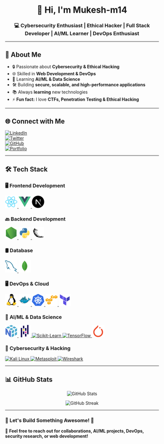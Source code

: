 <h1 align="center">👋 Hi, I'm Mukesh-m14</h1>
<h3 align="center">💻 Cybersecurity Enthusiast | Ethical Hacker | Full Stack Developer | AI/ML Learner | DevOps Enthusiast</h3>

---

## 🚀 About Me  
- 🔒 Passionate about **Cybersecurity & Ethical Hacking**  
- 🌐 Skilled in **Web Development & DevOps**  
- 🤖 Learning **AI/ML & Data Science**  
- 🛠️ Building **secure, scalable, and high-performance applications**  
- 📚 Always **learning** new technologies  
- ⚡ **Fun fact:** I love **CTFs, Penetration Testing & Ethical Hacking**  

---

## 🌐 Connect with Me  
[![LinkedIn](https://img.shields.io/badge/LinkedIn-%230077B5.svg?style=for-the-badge&logo=linkedin&logoColor=white)](https://linkedin.com/in/yourprofile)  
[![Twitter](https://img.shields.io/badge/Twitter-%231DA1F2.svg?style=for-the-badge&logo=twitter&logoColor=white)](https://twitter.com/yourprofile)  
[![GitHub](https://img.shields.io/badge/GitHub-%23181717.svg?style=for-the-badge&logo=github&logoColor=white)](https://github.com/yourgithub)  
[![Portfolio](https://img.shields.io/badge/Portfolio-%23000000.svg?style=for-the-badge&logo=firefox&logoColor=white)](https://yourportfolio.com)  

---

## 🛠️ Tech Stack  

### 🖥️ **Frontend Development**  
<p align="left">
  <a href="https://reactjs.org/" target="_blank"> <img src="https://raw.githubusercontent.com/devicons/devicon/master/icons/react/react-original.svg" alt="React" width="40" height="40"/> </a>  
  <a href="https://vuejs.org/" target="_blank"> <img src="https://raw.githubusercontent.com/devicons/devicon/master/icons/vuejs/vuejs-original.svg" alt="VueJS" width="40" height="40"/> </a>  
  <a href="https://nextjs.org/" target="_blank"> <img src="https://raw.githubusercontent.com/devicons/devicon/master/icons/nextjs/nextjs-original.svg" alt="NextJS" width="40" height="40"/> </a>  
</p>

### 🔙 **Backend Development**  
<p align="left">
  <a href="https://nodejs.org/" target="_blank"> <img src="https://raw.githubusercontent.com/devicons/devicon/master/icons/nodejs/nodejs-original.svg" alt="NodeJS" width="40" height="40"/> </a>  
  <a href="https://www.python.org/" target="_blank"> <img src="https://raw.githubusercontent.com/devicons/devicon/master/icons/python/python-original.svg" alt="Python" width="40" height="40"/> </a>  
  <a href="https://flask.palletsprojects.com/" target="_blank"> <img src="https://raw.githubusercontent.com/devicons/devicon/master/icons/flask/flask-original.svg" alt="Flask" width="40" height="40"/> </a>  
</p>

### 🛢️ **Database**  
<p align="left">
  <a href="https://www.mysql.com/" target="_blank"> <img src="https://raw.githubusercontent.com/devicons/devicon/master/icons/mysql/mysql-original.svg" alt="MySQL" width="40" height="40"/> </a>  
  <a href="https://www.mongodb.com/" target="_blank"> <img src="https://raw.githubusercontent.com/devicons/devicon/master/icons/mongodb/mongodb-original.svg" alt="MongoDB" width="40" height="40"/> </a>  
</p>

### 🖥️ **DevOps & Cloud**  
<p align="left">
  <a href="https://www.linux.org/" target="_blank"> <img src="https://raw.githubusercontent.com/devicons/devicon/master/icons/linux/linux-original.svg" alt="Linux" width="40" height="40"/> </a>  
  <a href="https://www.docker.com/" target="_blank"> <img src="https://raw.githubusercontent.com/devicons/devicon/master/icons/docker/docker-original.svg" alt="Docker" width="40" height="40"/> </a>  
  <a href="https://kubernetes.io/" target="_blank"> <img src="https://raw.githubusercontent.com/devicons/devicon/master/icons/kubernetes/kubernetes-plain.svg" alt="Kubernetes" width="40" height="40"/> </a>  
  <a href="https://aws.amazon.com/" target="_blank"> <img src="https://raw.githubusercontent.com/devicons/devicon/master/icons/amazonwebservices/amazonwebservices-original.svg" alt="AWS" width="40" height="40"/> </a>  
  <a href="https://www.terraform.io/" target="_blank"> <img src="https://raw.githubusercontent.com/devicons/devicon/master/icons/terraform/terraform-original.svg" alt="Terraform" width="40" height="40"/> </a>  
</p>

### 🤖 **AI/ML & Data Science**  
<p align="left">
  <a href="https://numpy.org/" target="_blank"> <img src="https://raw.githubusercontent.com/devicons/devicon/master/icons/numpy/numpy-original.svg" alt="NumPy" width="40" height="40"/> </a>  
  <a href="https://pandas.pydata.org/" target="_blank"> <img src="https://raw.githubusercontent.com/devicons/devicon/master/icons/pandas/pandas-original.svg" alt="Pandas" width="40" height="40"/> </a>  
  <a href="https://scikit-learn.org/" target="_blank"> <img src="https://upload.wikimedia.org/wikipedia/commons/0/05/Scikit_learn_logo_small.svg" alt="Scikit-Learn" width="40" height="40"/> </a>  
  <a href="https://www.tensorflow.org/" target="_blank"> <img src="https://www.vectorlogo.zone/logos/tensorflow/tensorflow-icon.svg" alt="TensorFlow" width="40" height="40"/> </a>  
  <a href="https://pytorch.org/" target="_blank"> <img src="https://raw.githubusercontent.com/devicons/devicon/master/icons/pytorch/pytorch-original.svg" alt="PyTorch" width="40" height="40"/> </a>  
</p>

### 🔐 **Cybersecurity & Hacking**  
<p align="left">
  <a href="https://www.kali.org/" target="_blank"> <img src="https://www.kali.org/tools/eyewitness/images/eyewitness-logo.svg" alt="Kali Linux" width="40" height="40"/> </a>  
  <a href="https://www.metasploit.com/" target="_blank"> <img src="https://www.offsec.com/assets/metasploit-framework-logo.png" alt="Metasploit" width="40" height="40"/> </a>  
  <a href="https://www.wireshark.org/" target="_blank"> <img src="https://upload.wikimedia.org/wikipedia/commons/6/6f/Wireshark_Icon.svg" alt="Wireshark" width="40" height="40"/> </a>  
</p>

---

## 📊 GitHub Stats  
<p align="center">
  <img src="https://github-readme-stats.vercel.app/api?username=yourgithub&show_icons=true&theme=dark" alt="GitHub Stats" />
</p>
<p align="center">
  <img src="https://github-readme-streak-stats.herokuapp.com/?user=yourgithub&theme=dark" alt="GitHub Streak" />
</p>

---

### 🎯 **Let's Build Something Awesome!** 🚀  
💬 **Feel free to reach out for collaborations, AI/ML projects, DevOps, security research, or web development!**
